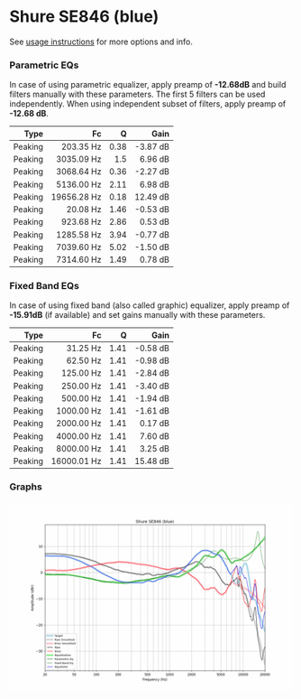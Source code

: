 # Shure SE846 (blue)
See [usage instructions](https://github.com/jaakkopasanen/AutoEq#usage) for more options and info.

### Parametric EQs
In case of using parametric equalizer, apply preamp of **-12.68dB** and build filters manually
with these parameters. The first 5 filters can be used independently.
When using independent subset of filters, apply preamp of **-12.68 dB**.

| Type    | Fc          |    Q | Gain     |
|--------:|------------:|-----:|---------:|
| Peaking | 203.35 Hz   | 0.38 | -3.87 dB |
| Peaking | 3035.09 Hz  | 1.5  | 6.96 dB  |
| Peaking | 3068.64 Hz  | 0.36 | -2.27 dB |
| Peaking | 5136.00 Hz  | 2.11 | 6.98 dB  |
| Peaking | 19656.28 Hz | 0.18 | 12.49 dB |
| Peaking | 20.08 Hz    | 1.46 | -0.53 dB |
| Peaking | 923.68 Hz   | 2.86 | 0.53 dB  |
| Peaking | 1285.58 Hz  | 3.94 | -0.77 dB |
| Peaking | 7039.60 Hz  | 5.02 | -1.50 dB |
| Peaking | 7314.60 Hz  | 1.49 | 0.78 dB  |

### Fixed Band EQs
In case of using fixed band (also called graphic) equalizer, apply preamp of **-15.91dB**
(if available) and set gains manually with these parameters.

| Type    | Fc          |    Q | Gain     |
|--------:|------------:|-----:|---------:|
| Peaking | 31.25 Hz    | 1.41 | -0.58 dB |
| Peaking | 62.50 Hz    | 1.41 | -0.98 dB |
| Peaking | 125.00 Hz   | 1.41 | -2.84 dB |
| Peaking | 250.00 Hz   | 1.41 | -3.40 dB |
| Peaking | 500.00 Hz   | 1.41 | -1.94 dB |
| Peaking | 1000.00 Hz  | 1.41 | -1.61 dB |
| Peaking | 2000.00 Hz  | 1.41 | 0.17 dB  |
| Peaking | 4000.00 Hz  | 1.41 | 7.60 dB  |
| Peaking | 8000.00 Hz  | 1.41 | 3.25 dB  |
| Peaking | 16000.01 Hz | 1.41 | 15.48 dB |

### Graphs
![](./Shure%20SE846%20(blue).png)